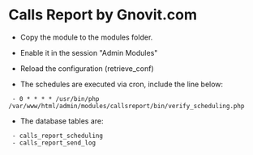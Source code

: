 Calls Report by Gnovit.com
==========================

+ Copy the module to the modules folder.

+ Enable it in the session "Admin Modules"

+ Reload the configuration (retrieve_conf)

+ The schedules are executed via cron, include the line below:
```
 - 0 * * * * /usr/bin/php /var/www/html/admin/modules/callsreport/bin/verify_scheduling.php
```

+ The database tables are:
```
 - calls_report_scheduling
 - calls_report_send_log 
```

